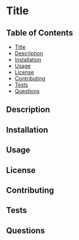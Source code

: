 # Title

## Table of Contents
* [Title](https://github.com/kiri-smith/readme-generator#readme-generator)
* [Description](https://github.com/kiri-smith/readme-generator#description)
* [Installation](https://github.com/kiri-smith/readme-generator#installation)
* [Usage](https://github.com/kiri-smith/readme-generator#usage)
* [License](https://github.com/kiri-smith/readme-generator#license)
* [Contributing]()
* [Tests]()
* [Questions]()

## Description

## Installation

## Usage

## License

## Contributing

## Tests

## Questions
